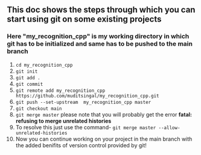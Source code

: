 ## This doc shows the steps through which you can start using git on some existing projects

### Here "my_recognition_cpp" is my working directory in which git has to be initialized and same has to be pushed to the main branch

1. `cd my_recognition_cpp`
2. `git init`
3. `git add .`
4. `git commit`
5. `git remote add my_recognition_cpp https://github.com/muditsingal/my_recognition_cpp.git`
6. `git push --set-upstream  my_recognition_cpp master`
7. `git checkout main`
8. `git merge master` please note that you will probably get the error **fatal: refusing to merge unrelated histories**
9. To resolve this just use the command- `git merge master --allow-unrelated-histories`
10. Now you can continue working on your project in the main branch with the added benifits of version control provided by git!
